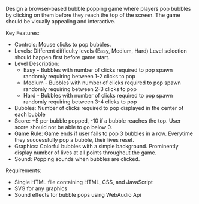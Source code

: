 Design a browser-based bubble popping game where players pop bubbles by clicking on them before they reach the top of the screen. The game should be visually appealing and interactive.

Key Features:

- Controls: Mouse clicks to pop bubbles.
- Levels: Different difficulty levels (Easy, Medium, Hard) Level selection should happen first before game start.
- Level Description: 
    - Easy - Bubbles with number of clicks required to pop spawn randomly requiring between 1-2 clicks to pop
    - Medium - Bubbles with number of clicks required to pop spawn randomly requiring between 2-3 clicks to pop
    - Hard - Bubbles with number of clicks required to pop spawn randomly requiring between 3-4 clicks to pop
- Bubbles: Number of clicks required to pop displayed in the center of each bubble
- Score: +5 per bubble popped, -10 if a bubble reaches the top. User score should not be able to go below 0.
- Game Rule: Game ends if user fails to pop 3 bubbles in a row. Everytime they successfully pop a bubble, their lives reset.
- Graphics: Colorful bubbles with a simple background. Prominently display number of lives at all points throughout the game.
- Sound: Popping sounds when bubbles are clicked.

Requirements:
- Single HTML file containing HTML, CSS, and JavaScript
- SVG for any graphics
- Sound effects for bubble pops using WebAudio Api